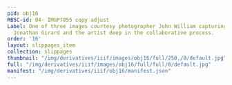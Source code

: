 ```yaml
---
pid: obj16
RBSC-id: 04- IMGP7855 copy adjust
Label: One of three images courtesy photographer John William capturing Maestro Dr.
  Jonathan Girard and the artist deep in the collaborative process.
order: '16'
layout: slippages_item
collection: slippages
thumbnail: "/img/derivatives/iiif/images/obj16/full/250,/0/default.jpg"
full: "/img/derivatives/iiif/images/obj16/full/full/0/default.jpg"
manifest: "/img/derivatives/iiif/obj16/manifest.json"
---
```

